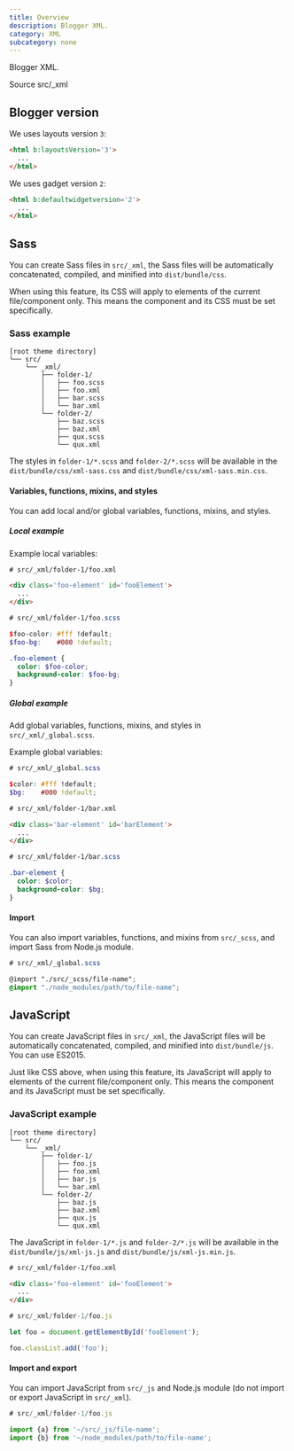 ```yaml
---
title: Overview
description: Blogger XML.
category: XML
subcategory: none
---
```


Blogger XML.

<div class="doc-badges">
  <div class="doc-badge">
    <span class="doc-badge-item">Source</span>
    <span class="doc-badge-item doc-badge-item-info">src/_xml</span>
  </div>
</div>

## Blogger version

We uses layouts version `3`:

```html
<html b:layoutsVersion='3'>
  ...
</html>
```

We uses gadget version `2`:

```html
<html b:defaultwidgetversion='2'>
  ...
</html>
```

## Sass

You can create Sass files in `src/_xml`, the Sass files will be automatically concatenated, compiled, and minified into `dist/bundle/css`.

When using this feature, its CSS will apply to elements of the current file/component only. This means the component and its CSS must be set specifically.

### Sass example

```plaintext
[root theme directory]
└── src/
    └── _xml/
        ├── folder-1/
        │   ├── foo.scss
        │   ├── foo.xml
        │   ├── bar.scss
        │   └── bar.xml
        └── folder-2/
            ├── baz.scss
            ├── baz.xml
            ├── qux.scss
            └── qux.xml
```

The styles in `folder-1/*.scss` and `folder-2/*.scss` will be available in the `dist/bundle/css/xml-sass.css` and `dist/bundle/css/xml-sass.min.css`.

#### Variables, functions, mixins, and styles

You can add local and/or global variables, functions, mixins, and styles.

##### Local example

Example local variables:

```html
# src/_xml/folder-1/foo.xml

<div class='foo-element' id='fooElement'>
  ...
</div>
```

```scss
# src/_xml/folder-1/foo.scss

$foo-color: #fff !default;
$foo-bg:    #000 !default;

.foo-element {
  color: $foo-color;
  background-color: $foo-bg;
}
```

##### Global example

Add global variables, functions, mixins, and styles in `src/_xml/_global.scss`.

Example global variables:

```scss
# src/_xml/_global.scss

$color: #fff !default;
$bg:    #000 !default;
```

```html
# src/_xml/folder-1/bar.xml

<div class='bar-element' id='barElement'>
  ...
</div>
```

```scss
# src/_xml/folder-1/bar.scss

.bar-element {
  color: $color;
  background-color: $bg;
}
```

#### Import

You can also import variables, functions, and mixins from `src/_scss`, and import Sass from Node.js module.

```scss
# src/_xml/_global.scss

@import "./src/_scss/file-name";
@import "./node_modules/path/to/file-name";
```

## JavaScript

You can create JavaScript files in `src/_xml`, the JavaScript files will be automatically concatenated, compiled, and minified into `dist/bundle/js`. You can use ES2015.

Just like CSS above, when using this feature, its JavaScript will apply to elements of the current file/component only. This means the component and its JavaScript must be set specifically.

### JavaScript example

```plaintext
[root theme directory]
└── src/
    └── _xml/
        ├── folder-1/
        │   ├── foo.js
        │   ├── foo.xml
        │   ├── bar.js
        │   └── bar.xml
        └── folder-2/
            ├── baz.js
            ├── baz.xml
            ├── qux.js
            └── qux.xml
```

The JavaScript in `folder-1/*.js` and `folder-2/*.js` will be available in the `dist/bundle/js/xml-js.js` and `dist/bundle/js/xml-js.min.js`.

```html
# src/_xml/folder-1/foo.xml

<div class='foo-element' id='fooElement'>
  ...
</div>
```

```js
# src/_xml/folder-1/foo.js

let foo = document.getElementById('fooElement');

foo.classList.add('foo');
```

#### Import and export

You can import JavaScript from `src/_js` and Node.js module (do not import or export JavaScript in `src/_xml`).

```js
# src/_xml/folder-1/foo.js

import {a} from '~/src/_js/file-name';
import {b} from '~/node_modules/path/to/file-name';
```
